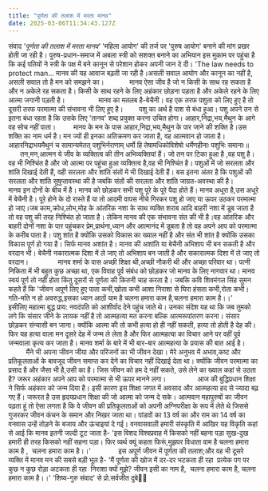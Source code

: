 ```yaml
---
title: "पूर्णता की तलाश में मरता मानव"
date: 2025-03-06T11:34:43.127Z
---
```


संवाद 
 *'पूर्णता की तलाश में मरता मानव'* 
'महिला आयोग' की तर्ज पर 'पुरुष आयोग' बनाने की मांग प्रखर होती जा रही है। पुरुष-प्रधान-समाज में अबला स्त्री को सशक्त बनाने का अभियान इस मुकाम पर पहुंचा है कि कई पतियों ने स्त्री के पक्ष में बने कानून से परेशान होकर अपनी जान दे दी। 'The law needs to protect man... मानव की यह आवाज बढ़ती जा रही है।असली सवाल आयोग और कानून का नहीं है, असली सवाल तो है मन को समझने का।
            मानव ऐसा जीव है जो न किसी के साथ रह सकता है और न अकेले रह सकता है। किसी के साथ रहने के लिए अहंकार छोड़ना पड़ता है और अकेले रहने के लिए आत्मा जगानी पड़ती है। 
                मानव का मतलब है-बेचैनी। वह एक तरफ पशुता को लिए हुए है तो दूसरी तरफ परमात्मा की संभावना भी लिए हुए है‌।
       पशु का अर्थ है पाश से बंधा हुआ। पशु अपने तन से इतना बंधा रहता है कि उसके लिए 'तानव' शब्द प्रयुक्त करना उचित होगा। आहार,निद्रा,भय,मैथुन के आगे वह सोच नहीं पाता।
        मानव के मन के पास आहार,निद्रा,भय,मैथुन के पार जाने की शक्ति है।उस शक्ति का नाम धर्म है। मन ज्यों ही इनका अतिक्रमण कर जाता है, वह आत्मवान हो जाता है।
आहारनिद्राभयमैथुनं च सामान्यमेतत् पशुभिर्नराणाम्
धर्मो हि तेषामधिकोविशेषो धर्मेणहीनाः पशुभिः समानाः॥ 
      तन,मन,आत्मन ये जीव के व्यक्तित्व की तीन अभिव्यक्तियां हैं। जो तन पर टिका हुआ है ,वह पशु है। वह भी निश्चिंत है और जो आत्मा पर पहुंचा हुआ व्यक्तित्व है,वह भी निश्चिंत है। पशुओं में जो सरलता और शांति दिखाई देती हैं, वही सरलता और शांति संतों में भी दिखाई देती हैं। बस इतना अंतर है कि पशुओं की सरलता और शांति सुषुप्तावस्था की है जबकि संतों की सरलता और शांति जाग्रत-अवस्था की है।
           मानव इन दोनों के बीच में है। मानव को छोड़कर सभी पशु पूरे के पूरे पैदा होते हैं। मानव अधूरा है,उस अधूरे में बेचैनी है। 
       पूरे होने के दो रास्ते हैं या तो आदमी वापस नीचे गिरकर पशु हो जाए या ऊपर उठकर परमात्मा हो जाए।जब काम,क्रोध,लोभ,मोह के आंतरिक नशा के साथ व्यक्ति शराब आदि बाहरी नशा में डूब जाता है तो वह पशु की तरह निश्चिंत हो जाता है। लेकिन मानव की एक संभावना संत की भी है।वह आंतरिक और बाहरी दोनों नशा के पार पहुंचकर प्रेम,प्रार्थना,ध्यान और आत्मानंद में डूबता है तो वह अपने आप को परमात्मा के करीब पाता है।
          पशु शांत है क्योंकि उसको विकास का ख्याल नहीं है और संत भी शांत है क्योंकि उसका विकास पूर्ण हो गया है। सिर्फ मानव अशांत है।
          मानव की अशांति या बेचैनी अभिशाप भी बन सकती है और वरदान भी। बेचैनी नकारात्मक दिशा में ले जाए तो अभिशाप बन जाती है और सकारात्मक दिशा में ले जाए तो वरदान।
              मानव शर्मा के पास अच्छी शिक्षा थी,अच्छी नौकरी थी और अच्छा परिवार था। पत्नी निकिता में भी बहुत कुछ अच्छा था, एक विवाह पूर्व संबंध को छोड़कर जो मानव के लिए नागवार था। मानव स्वयं पूर्ण तो नहीं होता किंतु दूसरों से पूर्णता की कितनी चाह करता है। जबकि कवि शिवमंगल सिंह सुमन कहते हैं कि 
'जीवन अपूर्ण लिए हुए पाता कभी,खोता कभी 
आशा निराशा से घिरा हंसता कभी,रोता कभी।
गति-मति न हो अवरुद्ध,इसका ध्यान आठों याम है
चलना हमारा काम है,चलना हमारा काम है।।'
          इसीलिए महात्मा बुद्ध प्राय: नवदंपति को आशीर्वाद देने पहुंच जाते थे। उनका संदेश यह था कि जब तुमको लगे कि संसार जीने के लायक नहीं है तो आत्महत्या मत करना बल्कि आत्मरूपांतरण करना। संसार छोड़कर संन्यासी बन जाना।
             क्योंकि आत्मा की तो कभी हत्या हो ही नहीं सकती, हत्या तो होती है देह की। फिर यह हत्या वाला मन दूसरे देह में जन्म ले लेता है और फिर आत्महत्या का विचार आने पर वहीं पूर्व जन्मवाला कृत्य कर जाता है। मानव शर्मा के बारे में भी बार-बार आत्महत्या के प्रयास की बात आई है। 
         मैंने भी अपना जीवन जीया और परिजनों का भी जीवन देखा। मेरे अनुभव में अभाव,कष्ट और प्रतिकूलताओं के बावजूद जीवन समाप्त कर देने का विचार नहीं दिखाई देता था‌। क्योंकि जीवन परमात्मा का प्रसाद है और जैसा भी है,उसी का है। जिस जीवन को हम दे नहीं सकते, उसे लेने का ख्याल कहां से उठता है? जरूर अहंकार अपने आप को परमात्मा से भी ऊपर मानने लगा।
               आज की बुद्धिप्रधान शिक्षा ने सिर्फ अहंकार को जन्म दिया है। इसी कारण इस शिक्षा जगत में अवसाद और आत्महत्या हद से ज्यादा बढ़ गए हैं। जरूरत है उस हृदयप्रधान शिक्षा की जो आत्मा को जन्म दे सके। आत्मवान महापुरुषों का जीवन पढ़ता हूं तो ऐसा लगता है कि वे जीवन की प्रतिकूलताओं को अपनी अग्निपरीक्षा के रूप में लेते थे जिससे गुजरकर जीवन कंचन के समान और निखर जाता था। पांडवों का 13 वर्ष का और राम का 14 वर्ष का वनवास उन्हें तोड़ने के बजाय और ऊंचाइयां दे गई। वनवासवाली हमारी संस्कृति
में आखिर यह विकृति कहां से आई कि मानव इतनी जल्दी टूट जाता है-
'इस विशद विश्वप्रवाह में किसको नहीं बहना पड़ा 
सुख-दुख हमारी ही तरह किसको नहीं सहना पड़ा। 
फिर व्यर्थ क्यूं कहता फिरूं,मुझपर विधाता वाम है 
चलना हमारा काम है ,  चलना हमारा काम है।।'
             इस अपूर्ण जीवन में पूर्णता की तलाश;और वह भी दूसरे व्यक्ति में मानव मन की सबसे बड़ी भूल है-
'मैं पूर्णता की खोज में दर-दर भटकता ही रहा 
प्रत्येक पग पर कुछ न कुछ रोड़ा अटकता ही रहा 
निराशा क्यों मुझे? जीवन इसी का नाम है, 
चलना हमारा काम है, चलना हमारा काम है।।'
'शिष्य-गुरु संवाद' से प्रो.सर्वजीत दुबे🙏🌹
